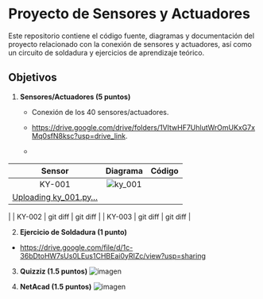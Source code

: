 # Proyecto de Sensores y Actuadores

Este repositorio contiene el código fuente, diagramas y documentación del proyecto relacionado con la conexión de sensores y actuadores, así como un circuito de soldadura y ejercicios de aprendizaje teórico.

## Objetivos

1. **Sensores/Actuadores (5 puntos)**
   - Conexión de los 40 sensores/actuadores.
   - https://drive.google.com/drive/folders/1VItwHF7UhlutWrOmUKxG7xMq0sfN8ksc?usp=drive_link.
  
   - 
| Sensor | Diagrama | Código |
|:---:       |     :---:      |        :---:  |
| KY-001   |  ![ky_001](https://github.com/user-attachments/assets/b5606748-4896-46fb-b4f8-29c1c8544e1a)
   |   [Uploading ky_001.py…]()
 |
| KY-002     | git diff       | git diff      |
| KY-003     | git diff       | git diff      |

2. **Ejercicio de Soldadura (1 punto)**
  - https://drive.google.com/file/d/1c-36bDtoHW7sUs0LEus1CHBEai0yRIZc/view?usp=sharing

3. **Quizziz (1.5 puntos)**
   ![imagen](https://github.com/user-attachments/assets/1be50c72-a567-48fa-be9c-89ae83edb444)


4. **NetAcad (1.5 puntos)**
   ![imagen](https://github.com/user-attachments/assets/f241833f-e7f0-48d7-8947-b78c25c28038)





